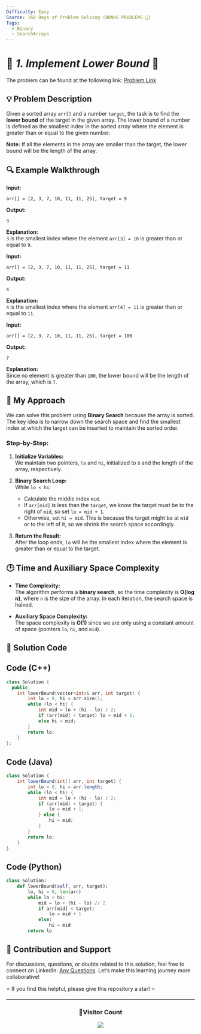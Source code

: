 ```yaml
---
Difficulty: Easy  
Source: 160 Days of Problem Solving (BONUS PROBLEMS 🎁)  
Tags:  
  - Binary
  - SearchArrays 
---
```


# 🚀 _1. Implement Lower Bound_ 🧠

The problem can be found at the following link: [Problem Link](https://www.geeksforgeeks.org/batch/gfg-160-problems/track/searching-bonus-problems/problem/implement-lower-bound)



## 💡 **Problem Description**

Given a sorted array `arr[]` and a number `target`, the task is to find the **lower bound** of the target in the given array. The lower bound of a number is defined as the smallest index in the sorted array where the element is greater than or equal to the given number.

**Note:** If all the elements in the array are smaller than the target, the lower bound will be the length of the array.



## 🔍 **Example Walkthrough**

**Input:**  
```
arr[] = [2, 3, 7, 10, 11, 11, 25], target = 9
```

**Output:**  
```
3
```

**Explanation:**  
`3` is the smallest index where the element `arr[3] = 10` is greater than or equal to `9`.

**Input:**  
```
arr[] = [2, 3, 7, 10, 11, 11, 25], target = 11
```

**Output:**  
```
4
```

**Explanation:**  
`4` is the smallest index where the element `arr[4] = 11` is greater than or equal to `11`.

**Input:**  
```
arr[] = [2, 3, 7, 10, 11, 11, 25], target = 100
```

**Output:**  
```
7
```

**Explanation:**  
Since no element is greater than `100`, the lower bound will be the length of the array, which is `7`.



## 🎯 **My Approach**

We can solve this problem using **Binary Search** because the array is sorted. The key idea is to narrow down the search space and find the smallest index at which the target can be inserted to maintain the sorted order.

### Step-by-Step:
1. **Initialize Variables:**  
   We maintain two pointers, `lo` and `hi`, initialized to `0` and the length of the array, respectively.
   
2. **Binary Search Loop:**  
   While `lo < hi`:
   - Calculate the middle index `mid`.
   - If `arr[mid]` is less than the `target`, we know the target must be to the right of `mid`, so set `lo = mid + 1`.
   - Otherwise, set `hi = mid`. This is because the target might be at `mid` or to the left of it, so we shrink the search space accordingly.
   
3. **Return the Result:**  
   After the loop ends, `lo` will be the smallest index where the element is greater than or equal to the target.



## 🕒 **Time and Auxiliary Space Complexity**

- **Time Complexity:**  
  The algorithm performs a **binary search**, so the time complexity is **O(log n)**, where `n` is the size of the array. In each iteration, the search space is halved.
  
- **Auxiliary Space Complexity:**  
  The space complexity is **O(1)** since we are only using a constant amount of space (pointers `lo`, `hi`, and `mid`).



## 📝 **Solution Code**

## Code (C++)

```cpp
class Solution {
  public:
    int lowerBound(vector<int>& arr, int target) {
        int lo = 0, hi = arr.size();
        while (lo < hi) {
            int mid = lo + (hi - lo) / 2;
            if (arr[mid] < target) lo = mid + 1;
            else hi = mid;
        }
        return lo;
    }
};
```

## Code (Java)

```java
class Solution {
    int lowerBound(int[] arr, int target) {
        int lo = 0, hi = arr.length;
        while (lo < hi) {
            int mid = lo + (hi - lo) / 2;
            if (arr[mid] < target) {
                lo = mid + 1;
            } else {
                hi = mid;
            }
        }
        return lo;
    }
}
```

## Code (Python)

```python
class Solution:
    def lowerBound(self, arr, target):
        lo, hi = 0, len(arr)
        while lo < hi:
            mid = lo + (hi - lo) // 2
            if arr[mid] < target:
                lo = mid + 1
            else:
                hi = mid
        return lo
```



## 📢 **Contribution and Support**

For discussions, questions, or doubts related to this solution, feel free to connect on LinkedIn: [Any Questions](https://www.linkedin.com/in/het-patel-8b110525a/). Let’s make this learning journey more collaborative!  

⭐ If you find this helpful, please give this repository a star! ⭐  

---

<div align="center">
  <h3><b>📍Visitor Count</b></h3>
</div>

<p align="center">
  <img src="https://profile-counter.glitch.me/Hunterdii/count.svg" />
</p>  
